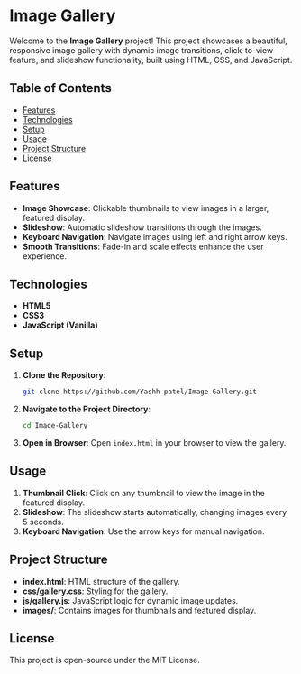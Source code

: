 # Image Gallery

Welcome to the **Image Gallery** project! This project showcases a beautiful, responsive image gallery with dynamic image transitions, click-to-view feature, and slideshow functionality, built using HTML, CSS, and JavaScript.

## Table of Contents

- [Features](#features)
- [Technologies](#technologies)
- [Setup](#setup)
- [Usage](#usage)
- [Project Structure](#project-structure)
- [License](#license)

## Features

- **Image Showcase**: Clickable thumbnails to view images in a larger, featured display.
- **Slideshow**: Automatic slideshow transitions through the images.
- **Keyboard Navigation**: Navigate images using left and right arrow keys.
- **Smooth Transitions**: Fade-in and scale effects enhance the user experience.

## Technologies

- **HTML5**
- **CSS3**
- **JavaScript (Vanilla)**

## Setup

1. **Clone the Repository**:
   ```bash
   git clone https://github.com/Yashh-patel/Image-Gallery.git
   ```
2. **Navigate to the Project Directory**:
   ```bash
   cd Image-Gallery
   ```
3. **Open in Browser**:
   Open `index.html` in your browser to view the gallery.

## Usage

1. **Thumbnail Click**: Click on any thumbnail to view the image in the featured display.
2. **Slideshow**: The slideshow starts automatically, changing images every 5 seconds.
3. **Keyboard Navigation**: Use the arrow keys for manual navigation.

## Project Structure

- **index.html**: HTML structure of the gallery.
- **css/gallery.css**: Styling for the gallery.
- **js/gallery.js**: JavaScript logic for dynamic image updates.
- **images/**: Contains images for thumbnails and featured display.

## License

This project is open-source under the MIT License.
